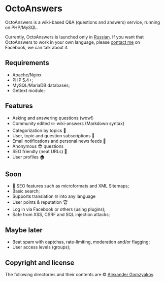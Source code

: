 # OctoAnswers

OctoAnswers is a wiki-based Q&A (questions and answers) service, running on PHP/MySQL.

Currently, OctoAnswers is launched only in [Russian](https://octoanswers.com/ru). If you want that OctoAnswers to work in your own language, please [contact me](https://www.facebook.com/alexandergomzyakov) on Facebook, we can talk about it.

## Requirements 

+ Apache/Nginx
+ PHP 5.4+;
+ MySQL/MariaDB databases;
+ Gettext module;

## Features

+ Asking and answering questions (wow!)
+ Community edited :pencil2: wiki-answers (Markdown syntax) 
+ Categorization by topics :ledger:
+ User, topic and question subscriptions :love_letter:
+ Email notifications and personal news feeds :herb:
+ Anonymous :sunglasses: questions 
+ SEO friendly (neat URLs) :tada:
+ User profiles :house:

## Soon

+ :strawberry: SEO features such as microformats and XML Sitemaps;
+ Basic search;
+ Supports translation :globe_with_meridians: into any language
+ User points & reputation :trophy:
+ Log in via Facebook or others (using plugins);
+ Safe from XSS, CSRF and SQL injection attacks;

## Maybe later

+ Beat spam with captchas, rate-limiting, moderation and/or flagging;
+ User access levels (groups);

## Copyright and license

The following directories and their contents are &copy; [Alexander Gomzyakov](https://www.facebook.com/alexandergomzyakov).
